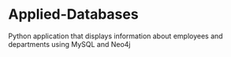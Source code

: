 # Applied-Databases
Python application that displays information about employees and departments using MySQL and Neo4j
